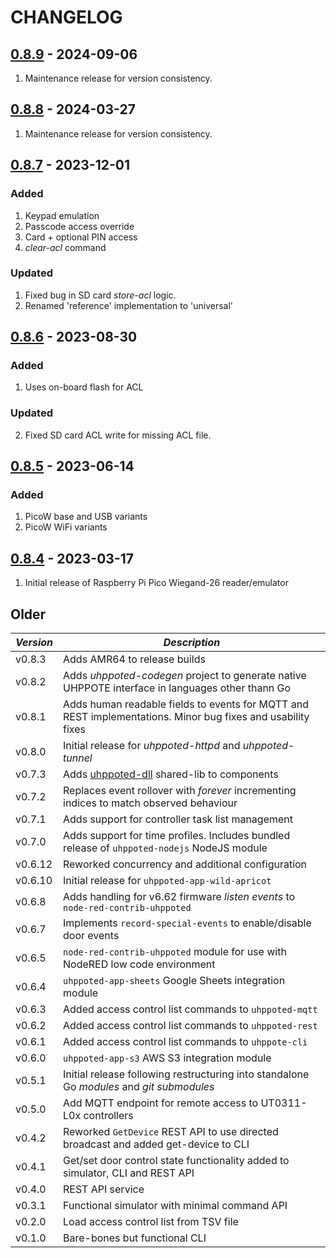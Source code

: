 # CHANGELOG

## [0.8.9](https://github.com/uhppoted/uhppoted-wiegand/releases/tag/v0.8.9) - 2024-09-06

1. Maintenance release for version consistency.


## [0.8.8](https://github.com/uhppoted/uhppoted-wiegand/releases/tag/v0.8.8) - 2024-03-27

1. Maintenance release for version consistency.


## [0.8.7](https://github.com/uhppoted/uhppoted-wiegand/releases/tag/v0.8.7) - 2023-12-01

### Added
1. Keypad emulation
2. Passcode access override
3. Card + optional PIN access
4. _clear-acl_ command

### Updated
1. Fixed bug in SD card _store-acl_ logic.
2. Renamed 'reference' implementation to 'universal'


## [0.8.6](https://github.com/uhppoted/uhppoted-wiegand/releases/tag/v0.8.6) - 2023-08-30

### Added
1. Uses on-board flash for ACL

### Updated
2. Fixed SD card ACL write for missing ACL file.


## [0.8.5](https://github.com/uhppoted/uhppoted-wiegand/releases/tag/v0.8.5) - 2023-06-14

### Added
1. PicoW base and USB variants
2. PicoW WiFi variants


## [0.8.4](https://github.com/uhppoted/uhppoted-wiegand/releases/tag/v0.8.4) - 2023-03-17

1. Initial release of Raspberry Pi Pico Wiegand-26 reader/emulator

## Older

| *Version* | *Description*                                                                                               |
| --------- | ----------------------------------------------------------------------------------------------------------- |
| v0.8.3    | Adds AMR64 to release builds                                                                                |
| v0.8.2    | Adds _uhppoted-codegen_ project to generate native UHPPOTE interface in languages other thann Go            |
| v0.8.1    | Adds human readable fields to events for MQTT and REST implementations. Minor bug fixes and usability fixes |
| v0.8.0    | Initial release for _uhppoted-httpd_ and _uhppoted-tunnel_                                                  |
| v0.7.3    | Adds [uhppoted-dll](https://github.com/uhppoted/uhppoted-dll) shared-lib to components                      |
| v0.7.2    | Replaces event rollover with _forever_ incrementing indices to match observed behaviour                     |
| v0.7.1    | Adds support for controller task list management                                                            |
| v0.7.0    | Adds support for time profiles. Includes bundled release of `uhppoted-nodejs` NodeJS module                 |
| v0.6.12   | Reworked concurrency and additional configuration                                                           |
| v0.6.10   | Initial release for `uhppoted-app-wild-apricot`                                                             |
| v0.6.8    | Adds handling for v6.62 firmware _listen events_ to `node-red-contrib-uhppoted`                             |
| v0.6.7    | Implements `record-special-events` to enable/disable door events                                            |
| v0.6.5    | `node-red-contrib-uhppoted` module for use with NodeRED low code environment                                |
| v0.6.4    | `uhppoted-app-sheets` Google Sheets integration module                                                      |
| v0.6.3    | Added access control list commands to `uhppoted-mqtt`                                                       |
| v0.6.2    | Added access control list commands to `uhppoted-rest`                                                       |
| v0.6.1    | Added access control list commands to `uhppote-cli`                                                         |
| v0.6.0    | `uhppoted-app-s3` AWS S3 integration module                                                                 |
| v0.5.1    | Initial release following restructuring into standalone Go *modules* and *git submodules*                   |
| v0.5.0    | Add MQTT endpoint for remote access to UT0311-L0x controllers                                               |
| v0.4.2    | Reworked `GetDevice` REST API to use directed broadcast and added get-device to CLI                         |
| v0.4.1    | Get/set door control state functionality added to simulator, CLI and REST API                               |
| v0.4.0    | REST API service                                                                                            |
| v0.3.1    | Functional simulator with minimal command API                                                               |
| v0.2.0    | Load access control list from TSV file                                                                      |
| v0.1.0    | Bare-bones but functional CLI                                                                               |

